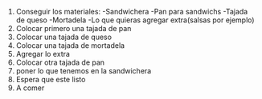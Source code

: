 1. Conseguir los materiales:
    -Sandwichera
    -Pan para sandwichs
    -Tajada de queso
    -Mortadela
    -Lo que quieras agregar extra(salsas por ejemplo)
2. Colocar primero una tajada de pan
3. Colocar una tajada de queso
4. Colocar una tajada de mortadela
5. Agregar lo extra
6. Colocar otra tajada de pan
7. poner lo que tenemos en la sandwichera
8. Espera que este listo
9. A comer